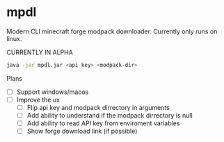 # mpdl
Modern CLI minecraft forge modpack downloader. Currently only runs on linux.

CURRENTLY IN ALPHA

```bash
java -jar mpdl.jar <api key> <modpack-dir>
```

Plans
- [ ] Support windows/macos
- [ ] Improve the ux
  - [ ] Flip api key and modpack dirrectory in arguments
  - [ ] Add ability to understand if the modpack dirrectory is null
  - [ ] Add ability to read API key from enviroment variables
  - [ ] Show forge download link (if possible) 
